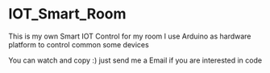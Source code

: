 # IOT_Smart_Room
This is my own Smart IOT Control for my room 
I use Arduino as hardware platform to control common some devices

You can watch and copy :) just send me a Email if you are interested in code 
